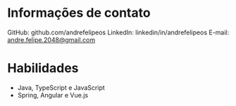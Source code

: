 # Informações de contato
GitHub: github.com/andrefelipeos
LinkedIn: linkedin/in/andrefelipeos
E-mail: andre.felipe.2048@gmail.com

# Habilidades
- Java, TypeScript e JavaScript
- Spring, Angular e Vue.js

